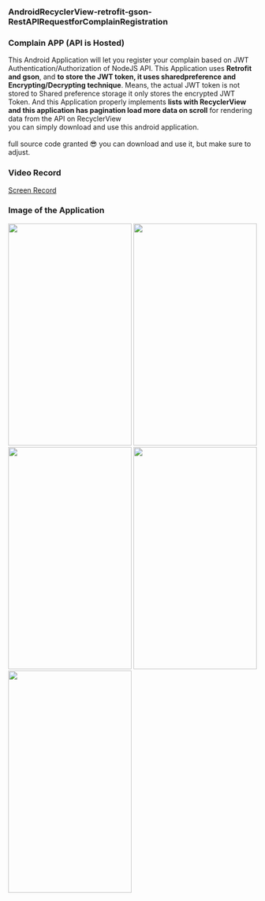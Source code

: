 ### AndroidRecyclerView-retrofit-gson-RestAPIRequestforComplainRegistration
### Complain APP (API is Hosted)

This Android Application will let you register your complain based on JWT Authentication/Authorization of NodeJS API. This Application uses <b>Retrofit and gson</b>, and <b>to store the JWT token, it uses sharedpreference and Encrypting/Decrypting technique</b>. Means, the actual JWT token is not stored to Shared preference storage it only stores the encrypted JWT Token. And this Application properly implements <b>lists with RecyclerView and this application has pagination load more data on scroll</b> for rendering data from the API on RecyclerView   
you can simply download and use this android application.<br><br>
full source code granted 	:sunglasses: you can download and use it, but make sure to adjust.

### Video Record 
<a href="https://drive.google.com/file/d/1tWfC2D0w2wKntuw0G3_LNddGa0DDeLuU/view?usp=share_link">Screen Record </a><br>

### Image of the Application
<p float="left">
<img src="https://github.com/seifeakalu/Android-retrofit-gson-RestAPIRequestforComplainRegistration/blob/master/APK%20file/login.PNG" width="250" height="450" />
<img src="https://github.com/seifeakalu/Android-retrofit-gson-RestAPIRequestforComplainRegistration/blob/master/APK%20file/registeration.PNG" width="250" height="450" />
<img src="https://github.com/seifeakalu/Android-retrofit-gson-RestAPIRequestforComplainRegistration/blob/master/APK%20file/mainpage.PNG" width="250" height="450" />
<img src="https://github.com/seifeakalu/Android-retrofit-gson-RestAPIRequestforComplainRegistration/blob/master/APK%20file/menu.PNG" width="250" height="450" />
<img src="https://github.com/seifeakalu/Android-retrofit-gson-RestAPIRequestforComplainRegistration/blob/master/APK%20file/add.PNG" width="250" height="450" />
</p> 
